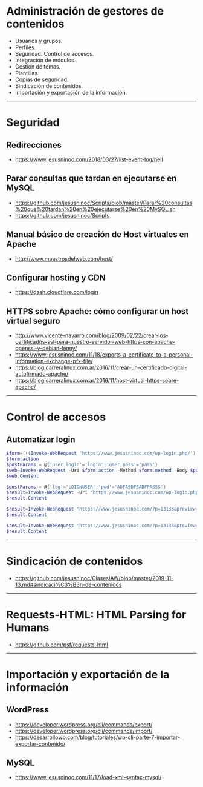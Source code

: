 # Administración de gestores de contenidos
- Usuarios y grupos.
- Perfiles.
- Seguridad. Control de accesos.
- Integración de módulos.
- Gestión de temas.
- Plantillas.
- Copias de seguridad.
- Sindicación de contenidos.
- Importación y exportación de la información.

-------------------

# Seguridad
## Redirecciones
* https://www.jesusninoc.com/2018/03/27/list-event-log/hell

## Parar consultas que tardan en ejecutarse en MySQL
* https://github.com/jesusninoc/Scripts/blob/master/Parar%20consultas%20que%20tardan%20en%20ejecutarse%20en%20MySQL.sh
* https://github.com/jesusninoc/Scripts

## Manual básico de creación de Host virtuales en Apache
* http://www.maestrosdelweb.com/host/

## Configurar hosting y CDN
* https://dash.cloudflare.com/login

## HTTPS sobre Apache: cómo configurar un host virtual seguro
* http://www.vicente-navarro.com/blog/2009/02/22/crear-los-certificados-ssl-para-nuestro-servidor-web-https-con-apache-openssl-y-debian-lenny/
* https://www.jesusninoc.com/11/18/exports-a-certificate-to-a-personal-information-exchange-pfx-file/
* https://blog.carreralinux.com.ar/2016/11/crear-un-certificado-digital-autofirmado-apache/
* https://blog.carreralinux.com.ar/2016/11/host-virtual-https-sobre-apache/

-------------------

# Control de accesos
## Automatizar login
```PowerShell
$form=(((Invoke-WebRequest 'https://www.jesusninoc.com/wp-login.php/').AllElements).where{$_.tagName -eq "form"})
$form.action
$postParams = @{'user_login'='login';'user_pass'='pass'}
$web=Invoke-WebRequest -Uri $form.action -Method $form.method -Body $postParams
$web.Content

$postParams = @{'log'='LOIGNUSER';'pwd'='ADFASDFSADFPASSS'}
$result=Invoke-WebRequest -Uri "https://www.jesusninoc.com/wp-login.php" -Method POST -Body $postParams -SessionVariable variable
$result.Content

$result=Invoke-WebRequest "https://www.jesusninoc.com/?p=13133&preview=true" -WebSession $variable
$result.Content

$result=Invoke-WebRequest "https://www.jesusninoc.com/?p=13133&preview=true"
$result.Content
```

-------------------

# Sindicación de contenidos
* https://github.com/jesusninoc/ClasesIAW/blob/master/2019-11-13.md#sindicaci%C3%B3n-de-contenidos

-------------------

# Requests-HTML: HTML Parsing for Humans
* https://github.com/psf/requests-html

-------------------

# Importación y exportación de la información
## WordPress
* https://developer.wordpress.org/cli/commands/export/
* https://developer.wordpress.org/cli/commands/import/
* https://desarrollowp.com/blog/tutoriales/wp-cli-parte-7-importar-exportar-contenido/
## MySQL
* https://www.jesusninoc.com/11/17/load-xml-syntax-mysql/
